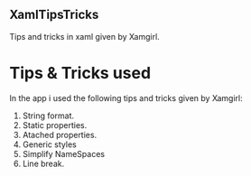 ## XamlTipsTricks
Tips and tricks in xaml given by Xamgirl.

# Tips & Tricks used
In the app i used the following tips and tricks given by Xamgirl:
1. String format.
2. Static properties.
3. Atached properties.
4. Generic styles
5. Simplify NameSpaces
6. Line break.
